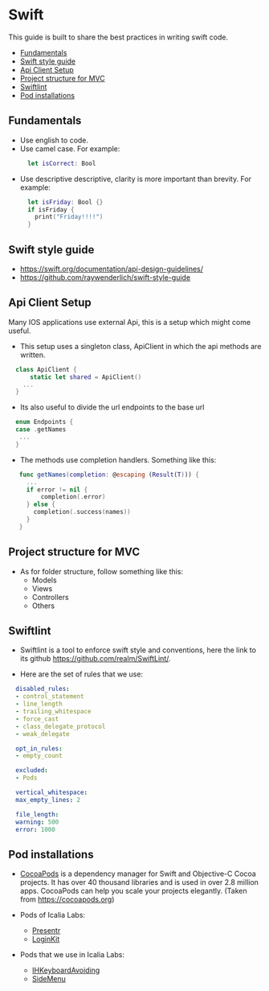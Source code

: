 # Swift

This guide is built to share the best practices in writing swift code.

- [Fundamentals](#fundamentals)
- [Swift style guide](#swift-style-guide)
- [Api Client Setup](#api-client-setup)
- [Project structure for MVC](#project-structure-for-mvc)
- [Swiftlint](#swiftlint)
- [Pod installations](#pod-installations)

## Fundamentals

  * Use english to code.
  * Use camel case. For example:
    ```swift
      let isCorrect: Bool
    ```
  * Use descriptive descriptive, clarity is more important than brevity. For example:
    ```swift
      let isFriday: Bool {}
      if isFriday {
        print("Friday!!!!")
      }
    ```  

## Swift style guide

  * https://swift.org/documentation/api-design-guidelines/
  * https://github.com/raywenderlich/swift-style-guide


## Api Client Setup

  Many IOS applications use external Api, this is a setup which might come useful.

  * This setup uses a singleton class, ApiClient in which the api methods are written.

  ```swift
    class ApiClient {
        static let shared = ApiClient()
      ...
    }

  ```
  * Its also useful to divide the url endpoints to the base url

  ```swift
    enum Endpoints {
    case .getNames
     ...  
    }
  ```

  * The methods use completion handlers. Something like this:

  ```swift
     func getNames(completion: @escaping (Result(T))) {
       ...
       if error != nil {
           completion(.error)
       } else {
         completion(.success(names))
       }
     }
  ```

## Project structure for MVC

  * As for folder structure, follow something like this:
    * Models
    * Views
    * Controllers
    * Others


## Swiftlint

 * Swiftlint is a tool to enforce swift style and conventions, here the  link to its github https://github.com/realm/SwiftLint/.

 * Here are the set of rules that we use:

  ```yml
    disabled_rules:
    - control_statement
    - line_length
    - trailing_whitespace
    - force_cast
    - class_delegate_protocol
    - weak_delegate

    opt_in_rules:
    - empty_count

    excluded:
    - Pods

    vertical_whitespace:
    max_empty_lines: 2

    file_length:
    warning: 500
    error: 1000
  ```

## Pod installations  

  * [CocoaPods](https://cocoapods.org) is a dependency manager for Swift and Objective-C Cocoa projects. It has over 40 thousand libraries and is used in over 2.8 million apps. CocoaPods can help you scale your projects elegantly. (Taken from https://cocoapods.org)

  * Pods of Icalia Labs:

    * [Presentr](https://github.com/IcaliaLabs/Presentr)
    * [LoginKit](https://github.com/IcaliaLabs/LoginKit)
    

  * Pods that we use in Icalia Labs:  

    * [IHKeyboardAvoiding](https://github.com/IdleHandsApps/IHKeyboardAvoiding)
    * [SideMenu](https://github.com/jonkykong/SideMenu)
